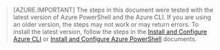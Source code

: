 > [AZURE.IMPORTANT] The steps in this document were tested with the latest version of Azure PowerShell and the Azure CLI. If you are using an older version, the steps may not work or may return errors. To install the latest version, follow the steps in the [Install and Configure Azure CLI](../articles/xplat-cli-install.md) or [Install and Configure Azure PowerShell](../articles/powershell-install-configure.md) documents.


